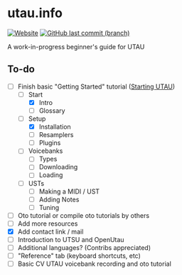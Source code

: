 # utau.info

[![Website](https://img.shields.io/website?down_message=offline&up_message=online&url=https%3A%2F%2Futau.info)](https://utau.info) [![GitHub last commit (branch)](https://img.shields.io/github/last-commit/nagotown/utau.info/main)](https://github.com/nagotown/utau.info/commits/main)

A work-in-progress beginner's guide for UTAU

## To-do

- [ ] Finish basic "Getting Started" tutorial ([Starting UTAU](https://utau.info/start/intro/))
    - [ ] Start
        - [X] Intro
        - [ ] Glossary
    - [ ] Setup
        - [X] Installation
        - [ ] Resamplers
        - [ ] Plugins
    - [ ] Voicebanks
        - [ ] Types
        - [ ] Downloading
        - [ ] Loading
    - [ ] USTs
      - [ ] Making a MIDI / UST
      - [ ] Adding Notes
      - [ ] Tuning
- [ ] Oto tutorial or compile oto tutorials by others
- [ ] Add more resources
- [X] Add contact link / mail
- [ ] Introduction to UTSU and OpenUtau
- [ ] Additional languages? (Contribs appreciated)
- [ ] "Reference" tab (keyboard shortcuts, etc)
- [ ] Basic CV UTAU voicebank recording and oto tutorial
